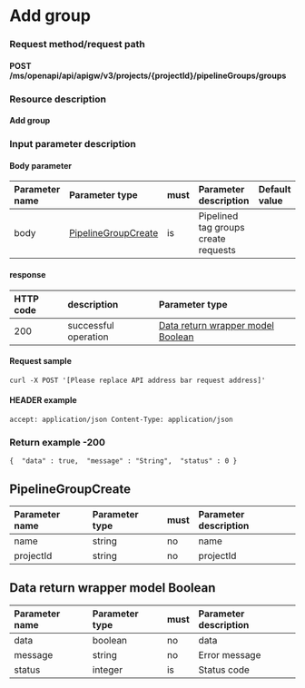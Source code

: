 # Add group

### Request method/request path

#### POST /ms/openapi/api/apigw/v3/projects/{projectId}/pipelineGroups/groups

### Resource description

#### Add group

### Input parameter description

#### Body parameter

| Parameter name | Parameter type                      | must | Parameter description                | Default value |
| :------------- | :---------------------------------- | :--- | :----------------------------------- | :------------ |
| body           | [PipelineGroupCreate](add-group.md) | is   | Pipelined tag groups create requests |               |

#### response

| HTTP code | description          | Parameter type                                    |
| :-------- | :------------------- | :------------------------------------------------ |
| 200       | successful operation | [Data return wrapper model Boolean](add-group.md) |

#### Request sample

```
curl -X POST '[Please replace API address bar request address]' 
```

#### HEADER example

```
accept: application/json Content-Type: application/json 
```

### Return example -200

```
{  "data" : true,  "message" : "String",  "status" : 0 } 
```

## PipelineGroupCreate

| Parameter name | Parameter type | must | Parameter description |
| :------------- | :------------- | :--- | :-------------------- |
| name           | string         | no   | name                  |
| projectId      | string         | no   | projectId             |

## Data return wrapper model Boolean

| Parameter name | Parameter type | must | Parameter description |
| :------------- | :------------- | :--- | :-------------------- |
| data           | boolean        | no   | data                  |
| message        | string         | no   | Error message         |
| status         | integer        | is   | Status code           |
